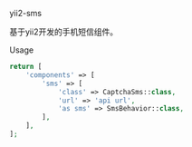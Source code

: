 yii2-sms

基于yii2开发的手机短信组件。

Usage
```php
return [   
    'components' => [
        'sms' => [
            'class' => CaptchaSms::class,
            'url' => 'api url',
            'as sms' => SmsBehavior::class,
        ],
    ],
];
```



